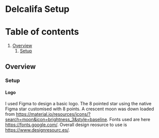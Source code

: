 # Delcalifa Setup
# Table of contents
1. [Overview](#overview)
    1. [Setup](#setup)

## Overview
### Setup <a name="setup"></a>
#### Logo
I used Figma to design a basic logo.
The 8 pointed star using the native Figma star customised with 8 points. A crescent moon was down loaded from https://material.io/resources/icons/?search=moon&icon=brightness_3&style=baseline.
Fonts used are here https://fonts.google.com/.
Overall design reosurce to use is https://www.designresourc.es/.





